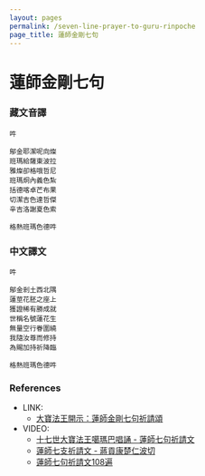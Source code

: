 ```yaml
---
layout: pages
permalink: /seven-line-prayer-to-guru-rinpoche
page_title: 蓮師金剛七句
---
```


# 蓮師金剛七句

### 藏文音譯

```
吽

鄔金耶潔呢向燦
班瑪給薩東波拉
雅燦卻格哦哲尼
班瑪炯內義色紮
括德喀卓芒布果
切潔吉色達哲傑
辛吉洛謝夏色索

格熱班瑪色德吽
```

### 中文譯文

```
吽

鄔金剎土西北隅
蓮莖花胚之座上
獲證稀有勝成就
世稱名號蓮花生
無量空行眷圍繞
我隨汝尊而修持
為賜加持祈降臨

格熱班瑪色德吽
```

### References

- LINK:
  - [大寶法王開示：蓮師金剛七句祈請頌](https://www.kagyuoffice.org.tw/17th-karmapa/teachings/20080521)
- VIDEO:
  - [十七世大寶法王噶瑪巴唱誦 - 蓮師七句祈請文](https://www.youtube.com/watch?v=5P-8zZt_NO4)
  - [蓮師七支祈請文 - 蔣貢康楚仁波切](https://www.youtube.com/watch?v=OHSGAzBOiNc)
  - [蓮師七句祈請文108遍](https://www.youtube.com/watch?v=jUBEpZwIWeQ)
